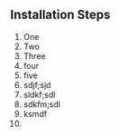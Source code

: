 ## Installation Steps
1. One
2. Two
3. Three
4. four
5. five
6. sdjf;sjd
7. sldkf;sdl
8. sdkfm;sdl
9. ksmdf
10. 
